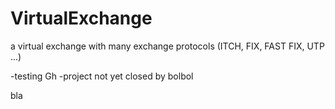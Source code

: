 VirtualExchange
===============

a virtual exchange with many exchange protocols (ITCH, FIX, FAST FIX, UTP ...)

-testing Gh
-project not  yet closed by bolbol

bla

